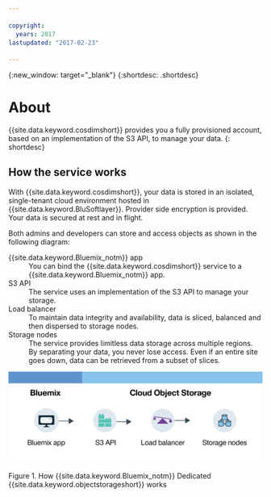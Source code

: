 ```yaml
---

copyright:
  years: 2017
lastupdated: "2017-02-23"

---
```


{:new_window: target="_blank"}
{:shortdesc: .shortdesc}

# About

{{site.data.keyword.cosdimshort}} provides you a fully provisioned account, based on an implementation of the S3 API, to manage your data.
{: shortdesc}


## How the service works

With {{site.data.keyword.cosdimshort}}, your data is stored in an isolated, single-tenant cloud environment hosted in {{site.data.keyword.BluSoftlayer}}. Provider side encryption is provided. Your data is secured at rest and in flight.


Both admins and developers can store and access objects as shown in the following diagram:

<dl>
  <dt> {{site.data.keyword.Bluemix_notm}} app </dt>
    <dd> You can bind the {{site.data.keyword.cosdimshort}} service to a {{site.data.keyword.Bluemix_notm}} app.  </dd>
  <dt> S3 API </dt>
    <dd> The service uses an implementation of the S3 API to manage your storage.  </dd>
  <dt> Load balancer </dt>
    <dd> To maintain data integrity and availability, data is sliced, balanced and then dispersed to storage nodes.  </dd>
  <dt> Storage nodes </dt>
    <dd> The service provides limitless data storage across multiple regions. By separating your data, you never lose access. Even if an entire site goes down, data can be retrieved from a subset of slices. </dd>
</dl>


![How {{site.data.keyword.objectstorageshort}} works as written above, shown in a diagram.](/images/OS_dedicated_howitworks.png)
<caption> Figure 1. How {{site.data.keyword.Bluemix_notm}} Dedicated {{site.data.keyword.objectstorageshort}} works </caption>

